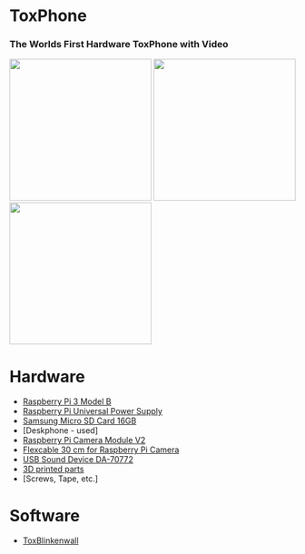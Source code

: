 # ToxPhone
### The Worlds First Hardware ToxPhone with Video


<img src="https://raw.githubusercontent.com/zoff99/ToxPhone/master/doc/images/ToxPhone_promo_001.png" width="250" />&nbsp;<img src="https://raw.githubusercontent.com/zoff99/ToxPhone/master/doc/images/ToxPhone_promo_002.png" height="250" /><br>
<img src="https://raw.githubusercontent.com/zoff99/ToxPhone/master/doc/images/ToxPhone_promo_003.png" width="250" />

# Hardware
* [Raspberry Pi 3 Model B](https://www.raspberrypi.org/products/raspberry-pi-3-model-b/)
* [Raspberry Pi Universal Power Supply](https://www.raspberrypi.org/products/raspberry-pi-universal-power-supply/)
* [Samsung Micro SD Card 16GB](https://www.amazon.de/Samsung-Micro-Class-Speicherkarte-Adapter/dp/B06XFSZGCC/)
* [Deskphone - used]
* [Raspberry Pi Camera Module V2](https://www.raspberrypi.org/products/camera-module-v2/)
* [Flexcable 30 cm for Raspberry Pi Camera](https://www.amazon.de/gp/product/B01NAXKTDP)
* [USB Sound Device DA-70772](https://www.amazon.de/gp/product/B000FIH4FQ)
* [3D printed parts](https://github.com/zoff99/ToxPhone/tree/master/3D_printer_parts/)
* [Screws, Tape, etc.]

# Software
* [ToxBlinkenwall](https://github.com/zoff99/ToxBlinkenwall)
